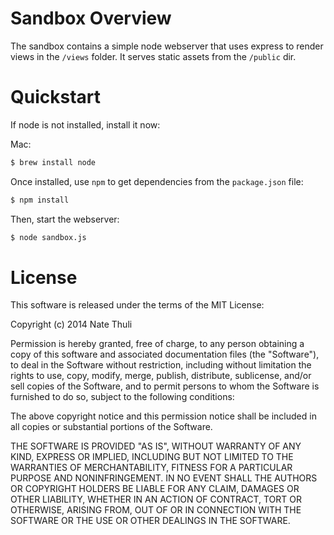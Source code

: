# Sandbox Overview

The sandbox contains a simple node webserver that uses express to render views in the ```/views``` folder. It serves static assets from the ```/public``` dir. 

# Quickstart

If node is not installed, install it now:

Mac:
```sh
$ brew install node
```

Once installed, use ```npm``` to get dependencies from the ```package.json``` file:

```sh
$ npm install
```

Then, start the webserver:

```sh
$ node sandbox.js
```

# License 

This software is released under the terms of the MIT License:

Copyright (c) 2014 Nate Thuli

Permission is hereby granted, free of charge, to any person obtaining a copy
of this software and associated documentation files (the "Software"), to deal
in the Software without restriction, including without limitation the rights
to use, copy, modify, merge, publish, distribute, sublicense, and/or sell
copies of the Software, and to permit persons to whom the Software is
furnished to do so, subject to the following conditions:

The above copyright notice and this permission notice shall be included in
all copies or substantial portions of the Software.

THE SOFTWARE IS PROVIDED "AS IS", WITHOUT WARRANTY OF ANY KIND, EXPRESS OR
IMPLIED, INCLUDING BUT NOT LIMITED TO THE WARRANTIES OF MERCHANTABILITY,
FITNESS FOR A PARTICULAR PURPOSE AND NONINFRINGEMENT. IN NO EVENT SHALL THE
AUTHORS OR COPYRIGHT HOLDERS BE LIABLE FOR ANY CLAIM, DAMAGES OR OTHER
LIABILITY, WHETHER IN AN ACTION OF CONTRACT, TORT OR OTHERWISE, ARISING FROM,
OUT OF OR IN CONNECTION WITH THE SOFTWARE OR THE USE OR OTHER DEALINGS IN
THE SOFTWARE.
